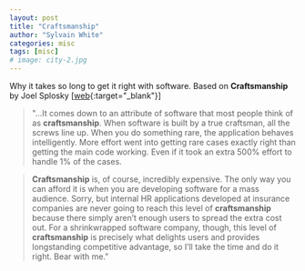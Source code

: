 ```yaml
---
layout: post
title: "Craftsmanship"
author: "Sylvain White"
categories: misc
tags: [misc]
# image: city-2.jpg
---
```


Why it takes so long to get it right with software. Based on **Craftsmanship** by Joel Splosky 
[[web](https://www.joelonsoftware.com/2003/12/01/craftsmanship-2/){:target="_blank"}]

> "...It comes down to an attribute of software that most people think of as **craftsmanship**. When software is built by a true craftsman, all the screws line up. When you do something rare, the application behaves intelligently. More effort went into getting rare cases exactly right than getting the main code working. Even if it took an extra 500% effort to handle 1% of the cases.

> **Craftsmanship** is, of course, incredibly expensive. The only way you can afford it is when you are developing software for a mass audience. Sorry, but internal HR applications developed at insurance companies are never going to reach this level of **craftsmanship** because there simply aren’t enough users to spread the extra cost out. For a shrinkwrapped software company, though, this level of **craftsmanship** is precisely what delights users and provides longstanding competitive advantage, so I’ll take the time and do it right. Bear with me."